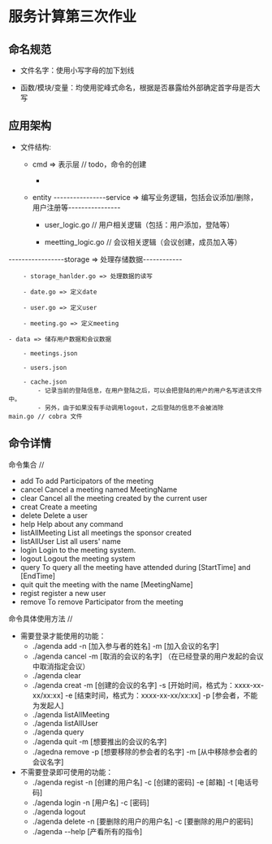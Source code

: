 # 服务计算第三次作业

## 命名规范

- 文件名字：使用小写字母的加下划线

- 函数/模块/变量：均使用驼峰式命名，根据是否暴露给外部确定首字母是否大写

## 应用架构

- 文件结构:
    - cmd => 表示层 // todo，命令的创建
    
        -  
    - entity 
----------------service => 编写业务逻辑，包括会议添加/删除，用户注册等----------------
        
        - user_logic.go // 用户相关逻辑（包括：用户添加，登陆等）

        - meetting_logic.go // 会议相关逻辑（会议创建，成员加入等）
  
-----------------storage => 处理存储数据------------

        - storage_hanlder.go => 处理数据的读写
        
        - date.go => 定义date
        
        - user.go => 定义user
        
        - meeting.go => 定义meeting
    
    - data => 储存用户数据和会议数据
    
        - meetings.json
    
        - users.json
    
        - cache.json
            - 记录当前的登陆信息，在用户登陆之后，可以会把登陆的用户的用户名写进该文件中。
            - 另外，由于如果没有手动调用logout，之后登陆的信息不会被消除
    main.go // cobra 文件


## 命令详情


命令集合
// 
- add            To add Participators of the meeting    
- cancel         Cancel a meeting named MeetingName     
- clear          Cancel all the meeting created by the current user
- creat          Create a meeting
- delete         Delete a user
- help           Help about any command
- listAllMeeting List all meetings the sponsor created
- listAllUser    List all users' name
- login          Login to the meeting system.
- logout         Logout the meeting system
- query          To query all the meeting have attended during [StartTime] and [EndTime]
- quit           quit the meeting with the name [MeetingName]
- regist         register a new user
- remove         To remove Participator from the meeting

命令具体使用方法
//
- 需要登录才能使用的功能：
    - ./agenda add -n [加入参与者的姓名] -m [加入会议的名字]
    - ./agenda cancel -m [取消的会议的名字] （在已经登录的用户发起的会议中取消指定会议）
    - ./agenda clear
    - ./agenda creat -m [创建的会议的名字] -s [开始时间，格式为：xxxx-xx-xx/xx:xx] -e [结束时间，格式为：xxxx-xx-xx/xx:xx] -p [参会者，不能为发起人]
    - ./agenda listAllMeeting
    - ./agenda listAllUser
    - ./agenda query
    - ./agenda quit -m [想要推出的会议的名字]
    - ./agedna remove -p [想要移除的参会者的名字] -m [从中移除参会者的会议名字]
 - 不需要登录即可使用的功能：
    - ./agenda regist -n [创建的用户名] -c [创建的密码] -e [邮箱] -t [电话号码]
    - ./agenda login -n [用户名]  -c [密码]
    - ./agenda logout
    - ./agenda delete -n [要删除的用户的用户名] -c [要删除的用户的密码]
    - ./agenda --help [产看所有的指令]
